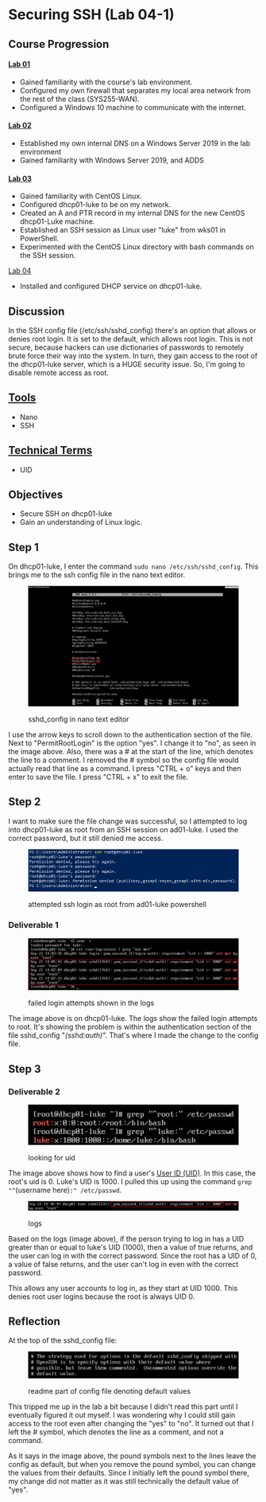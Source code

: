 # Securing SSH (Lab 04-1)

## Course Progression&#x20;

#### [Lab 01](virtual-firewall-and-windows-10-configuration.md)

* Gained familiarity with the course's lab environment.&#x20;
* Configured my own firewall that separates my local area network from the rest of the class (SYS255-WAN).&#x20;
* Configured a Windows 10 machine to communicate with the internet.&#x20;

#### [Lab 02](windows-server-2019-adds-and-dns.md)&#x20;

* Established my own internal DNS on a Windows Server 2019 in the lab environment&#x20;
* Gained familiarity with Windows Server 2019, and ADDS&#x20;

#### [Lab 03](linux.md)&#x20;

* Gained familiarity with CentOS Linux.&#x20;
* Configured dhcp01-luke to be on my network.
* Created an A and PTR record in my internal DNS for the new CentOS dhcp01-Luke machine.&#x20;
* Established an SSH session as Linux user "luke" from wks01 in PowerShell.
* Experimented with the CentOS Linux directory with bash commands on the SSH session.&#x20;

[Lab 04](dhcp.md)&#x20;

* Installed and configured DHCP service on dhcp01-luke.

## Discussion

In the SSH config file (/etc/ssh/sshd\_config) there's an option that allows or denies root login. It is set to the default, which allows root login. This is not secure, because hackers can use dictionaries of passwords to remotely brute force their way into the system. In turn, they gain access to the root of the dhcp01-luke server, which is a HUGE security issue. So, I'm going to disable remote access as root.

## [Tools](../tools.md)

* Nano
* SSH

## [Technical Terms](../technical-terms.md)

* UID

## Objectives&#x20;

* Secure SSH on dhcp01-luke
* Gain an understanding of Linux logic.

## Step 1

On dhcp01-luke, I enter the command `sudo nano /etc/ssh/sshd_config`. This brings me to the ssh config file in the nano text editor.&#x20;

<figure><img src="../../.gitbook/assets/image (1) (1).png" alt=""><figcaption><p>sshd_config in nano text editor</p></figcaption></figure>

I use the arrow keys to scroll down to the authentication section of the file. Next to "PermitRootLogin" is the option "yes". I change it to "no", as seen in the image above. Also, there was a # at the start of the line, which denotes the line to a comment. I removed the # symbol so the config file would actually read that line as a command. I press "CTRL + o" keys and then enter to save the file. I press "CTRL + x" to exit the file.

## Step 2

I want to make sure the file change was successful, so I attempted to log into dhcp01-luke as root from an SSH session on ad01-luke. I used the correct password, but it still denied me access. &#x20;

<figure><img src="../../.gitbook/assets/image (2).png" alt=""><figcaption><p>attempted ssh login as root from ad01-luke powershell </p></figcaption></figure>

### Deliverable 1

<figure><img src="../../.gitbook/assets/image (1) (1) (1).png" alt=""><figcaption><p>failed login attempts shown in the logs</p></figcaption></figure>

The image above is on dhcp01-luke. The logs show the failed login attempts to root. It's showing the problem is within the authentication section of the file sshd\_config "_(sshd:auth)_". That's where I made the change to the config file.

## Step 3&#x20;

### Deliverable 2

<figure><img src="../../.gitbook/assets/image (21).png" alt=""><figcaption><p>looking for uid</p></figcaption></figure>

The image above shows how to find a user's [User ID (UID)](../technical-terms.md#uid). In this case, the root's uid is 0. Luke's UID is 1000. I pulled this up using the command `grep "^`(username here)`:" /etc/passwd`.

<figure><img src="../../.gitbook/assets/image.png" alt=""><figcaption><p>logs</p></figcaption></figure>

Based on the logs (image above), if the person trying to log in has a UID greater than or equal to luke's UID (1000), then a value of true returns, and the user can log in with the correct password. Since the root has a UID of 0, a value of false returns, and the user can't log in even with the correct password.

This allows any user accounts to log in, as they start at UID 1000. This denies root user logins because the root is always UID 0.

## Reflection&#x20;

At the top of the sshd\_config file:&#x20;

<figure><img src="../../.gitbook/assets/image (1).png" alt=""><figcaption><p>readme part of config file denoting default values</p></figcaption></figure>

This tripped me up in the lab a bit because I didn't read this part until I eventually figured it out myself. I was wondering why I could still gain access to the root even after changing the "yes" to "no". It turned out that I left the # symbol, which denotes the line as a comment, and not a command.&#x20;

As it says in the image above, the pound symbols next to the lines leave the config as default, but when you remove the pound symbol, you can change the values from their defaults. Since I initially left the pound symbol there, my change did not matter as it was still technically the default value of "yes".&#x20;
